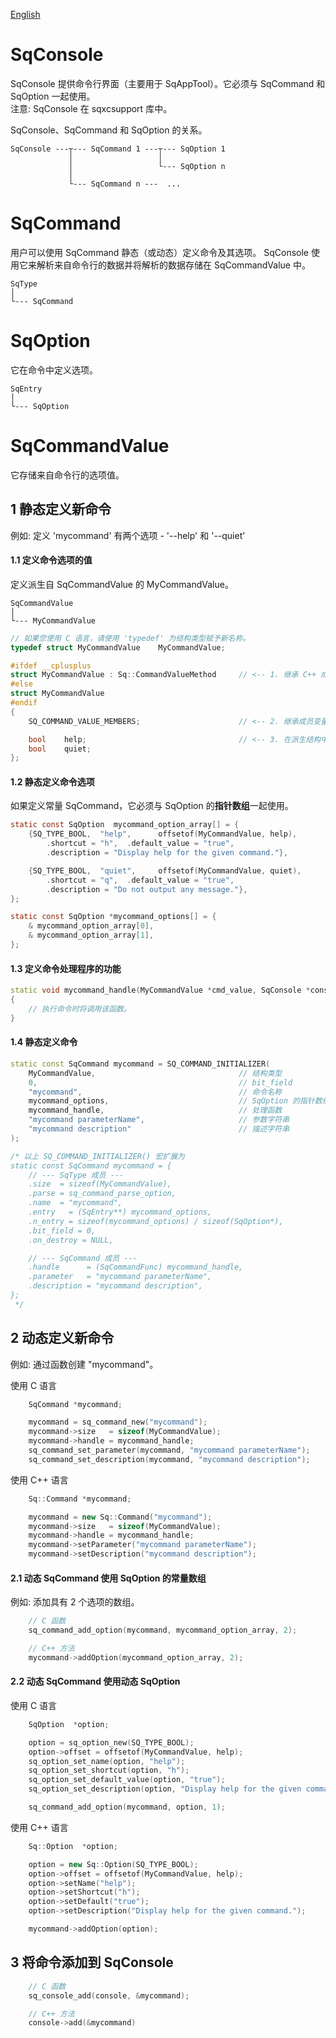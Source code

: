 [English](SqConsole.md)

# SqConsole

SqConsole 提供命令行界面（主要用于 SqAppTool）。它必须与 SqCommand 和 SqOption 一起使用。  
注意: SqConsole 在 sqxcsupport 库中。  
  
SqConsole、SqCommand 和 SqOption 的关系。

	SqConsole ---┬--- SqCommand 1 ---┬--- SqOption 1
	             │                   │
	             │                   └--- SqOption n
	             │
	             └--- SqCommand n ---  ...

# SqCommand

用户可以使用 SqCommand 静态（或动态）定义命令及其选项。
SqConsole 使用它来解析来自命令行的数据并将解析的数据存储在 SqCommandValue 中。

	SqType
	│
	└--- SqCommand

# SqOption

它在命令中定义选项。

	SqEntry
	│
	└--- SqOption

# SqCommandValue

它存储来自命令行的选项值。

## 1 静态定义新命令

例如: 定义 'mycommand' 有两个选项 - '--help' 和 '--quiet'

#### 1.1 定义命令选项的值

定义派生自 SqCommandValue 的 MyCommandValue。

	SqCommandValue
	│
	└--- MyCommandValue

```c++
// 如果您使用 C 语言，请使用 'typedef' 为结构类型赋予新名称。
typedef struct MyCommandValue    MyCommandValue;

#ifdef __cplusplus
struct MyCommandValue : Sq::CommandValueMethod     // <-- 1. 继承 C++ 成员函数 (方法)
#else
struct MyCommandValue
#endif
{
	SQ_COMMAND_VALUE_MEMBERS;                      // <-- 2. 继承成员变量

	bool    help;                                  // <-- 3. 在派生结构中添加变量和非虚函数。
	bool    quiet;
};
```

#### 1.2 静态定义命令选项

如果定义常量 SqCommand，它必须与 SqOption 的**指针数组**一起使用。

```c
static const SqOption  mycommand_option_array[] = {
	{SQ_TYPE_BOOL,  "help",      offsetof(MyCommandValue, help),
		.shortcut = "h",  .default_value = "true",
		.description = "Display help for the given command."},

	{SQ_TYPE_BOOL,  "quiet",     offsetof(MyCommandValue, quiet),
		.shortcut = "q",  .default_value = "true",
		.description = "Do not output any message."},
};

static const SqOption *mycommand_options[] = {
	& mycommand_option_array[0],
	& mycommand_option_array[1],
};
```

#### 1.3 定义命令处理程序的功能

```c++
static void mycommand_handle(MyCommandValue *cmd_value, SqConsole *console, void *data)
{
	// 执行命令时将调用该函数。
}
```

#### 1.4 静态定义命令

```c++
static const SqCommand mycommand = SQ_COMMAND_INITIALIZER(
	MyCommandValue,                                // 结构类型
	0,                                             // bit_field
	"mycommand",                                   // 命令名称
	mycommand_options,                             // SqOption 的指针数组
	mycommand_handle,                              // 处理函数
	"mycommand parameterName",                     // 参数字符串
	"mycommand description"                        // 描述字符串
);

/* 以上 SQ_COMMAND_INITIALIZER() 宏扩展为
static const SqCommand mycommand = {
	// --- SqType 成员 ---
	.size  = sizeof(MyCommandValue),
	.parse = sq_command_parse_option,
	.name  = "mycommand",
	.entry   = (SqEntry**) mycommand_options,
	.n_entry = sizeof(mycommand_options) / sizeof(SqOption*),
	.bit_field = 0,
	.on_destroy = NULL,

	// --- SqCommand 成员 ---
	.handle      = (SqCommandFunc) mycommand_handle,
	.parameter   = "mycommand parameterName",
	.description = "mycommand description",
};
 */
```

## 2 动态定义新命令

例如: 通过函数创建 "mycommand"。  
  
使用 C 语言

```c
	SqCommand *mycommand;

	mycommand = sq_command_new("mycommand");
	mycommand->size   = sizeof(MyCommandValue);
	mycommand->handle = mycommand_handle;
	sq_command_set_parameter(mycommand, "mycommand parameterName");
	sq_command_set_description(mycommand, "mycommand description");
```

使用 C++ 语言

```c++
	Sq::Command *mycommand;

	mycommand = new Sq::Command("mycommand");
	mycommand->size   = sizeof(MyCommandValue);
	mycommand->handle = mycommand_handle;
	mycommand->setParameter("mycommand parameterName");
	mycommand->setDescription("mycommand description");
```

#### 2.1 动态 SqCommand 使用 SqOption 的常量数组

例如: 添加具有 2 个选项的数组。

```c++
	// C 函数
	sq_command_add_option(mycommand, mycommand_option_array, 2);

	// C++ 方法
	mycommand->addOption(mycommand_option_array, 2);
```

#### 2.2 动态 SqCommand 使用动态 SqOption

使用 C 语言

```c
	SqOption  *option;

	option = sq_option_new(SQ_TYPE_BOOL);
	option->offset = offsetof(MyCommandValue, help);
	sq_option_set_name(option, "help");
	sq_option_set_shortcut(option, "h");
	sq_option_set_default_value(option, "true");
	sq_option_set_description(option, "Display help for the given command.");

	sq_command_add_option(mycommand, option, 1);
```

使用 C++ 语言

```c++
	Sq::Option  *option;

	option = new Sq::Option(SQ_TYPE_BOOL);
	option->offset = offsetof(MyCommandValue, help);
	option->setName("help");
	option->setShortcut("h");
	option->setDefault("true");
	option->setDescription("Display help for the given command.");

	mycommand->addOption(option);
```

## 3 将命令添加到 SqConsole

```c
	// C 函数
	sq_console_add(console, &mycommand);

	// C++ 方法
	console->add(&mycommand)
```

